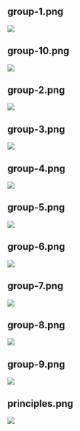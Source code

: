 ## group-1.png

![](/img/de/pattern-groups/group-1.png)

## group-10.png

![](/img/de/pattern-groups/group-10.png)

## group-2.png

![](/img/de/pattern-groups/group-2.png)

## group-3.png

![](/img/de/pattern-groups/group-3.png)

## group-4.png

![](/img/de/pattern-groups/group-4.png)

## group-5.png

![](/img/de/pattern-groups/group-5.png)

## group-6.png

![](/img/de/pattern-groups/group-6.png)

## group-7.png

![](/img/de/pattern-groups/group-7.png)

## group-8.png

![](/img/de/pattern-groups/group-8.png)

## group-9.png

![](/img/de/pattern-groups/group-9.png)

## principles.png

![](/img/de/pattern-groups/principles.png)

